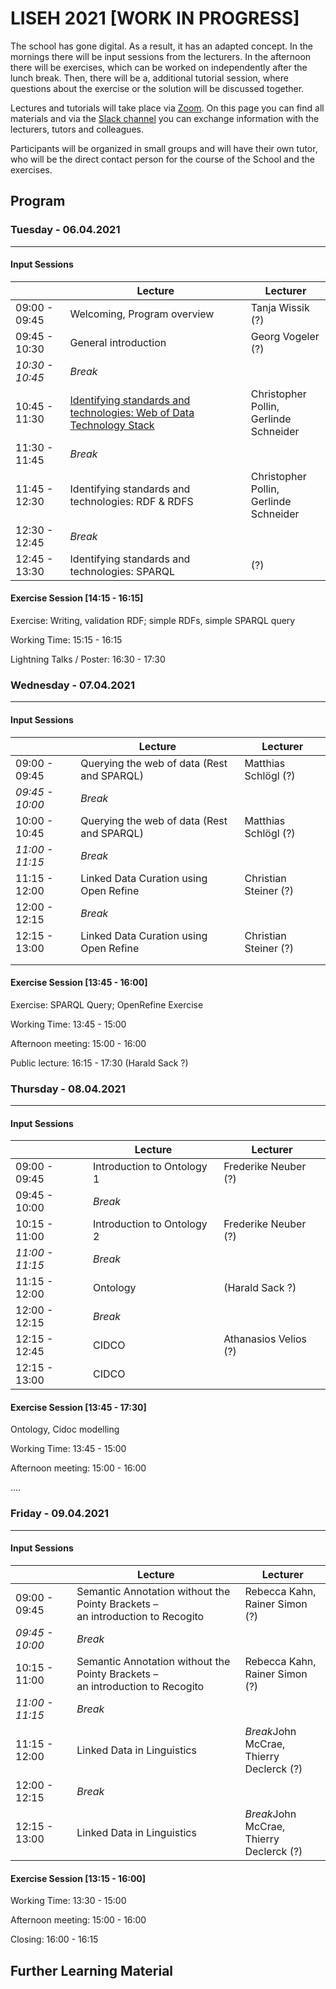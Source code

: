 # LISEH 2021 [WORK IN PROGRESS]

The school has gone digital. As a result, it has an adapted concept. In the mornings there will be input sessions from the lecturers. In the afternoon there will be exercises, which can be worked on independently after the lunch break. Then, there will be a, additional tutorial session, where questions about the exercise or the solution will be discussed together.

Lectures and tutorials will take place via [Zoom](). On this page you can find all materials and via the [Slack channel]() you can exchange information with the lecturers, tutors and colleagues.

Participants will be organized in small groups and will have their own tutor, who will be the direct contact person for the course of the School and the exercises.

## Program

### Tuesday - 06.04.2021

------

#### Input Sessions

|                 | Lecture                                                      | Lecturer                                     |
| --------------- | ------------------------------------------------------------ | -------------------------------------------- |
| 09:00 - 09:45   | Welcoming, Program overview                                  | Tanja Wissik (?)                             |
| 09:45 - 10:30   | General introduction                                         | Georg Vogeler (?)                            |
| *10:30 - 10:45* | *Break*                                                      |                                              |
| 10:45 - 11:30   | [Identifying standards and technologies: Web of Data Technology Stack](https://docs.google.com/presentation/d/1T7SW8qbnpFYdLQEOIN8StRZJ4cMedFHYWL08Ve35WXI/edit?usp=sharing) | Christopher Pollin, <br />Gerlinde Schneider |
| 11:30 - 11:45   | *Break*                                                      |                                              |
| 11:45 - 12:30   | Identifying standards and technologies: RDF & RDFS           | Christopher Pollin, <br />Gerlinde Schneider |
| 12:30 - 12:45   | *Break*                                                      |                                              |
| 12:45 - 13:30   | Identifying standards and technologies: SPARQL               | (?)                                          |

#### Exercise Session [14:15 - 16:15]

Exercise: Writing, validation RDF; simple RDFs, simple SPARQL query

Working Time: 15:15 - 16:15

Lightning Talks / Poster: 16:30 - 17:30

### Wednesday - 07.04.2021

------

#### Input Sessions

|                 | Lecture                                    | Lecturer              |
| :-------------- | ------------------------------------------ | --------------------- |
| 09:00 - 09:45   | Querying the web of data (Rest and SPARQL) | Matthias Schlögl (?)  |
| *09:45 - 10:00* | *Break*                                    |                       |
| 10:00 - 10:45   | Querying the web of data (Rest and SPARQL) | Matthias Schlögl (?)  |
| *11:00 - 11:15* | *Break*                                    |                       |
| 11:15 - 12:00   | Linked Data Curation using Open Refine     | Christian Steiner (?) |
| 12:00 - 12:15   | *Break*                                    |                       |
| 12:15 - 13:00   | Linked Data Curation using Open Refine     | Christian Steiner (?) |
|                 |                                            |                       |
|                 |                                            |                       |

#### Exercise Session  [13:45 - 16:00]

Exercise: SPARQL Query; OpenRefine Exercise

Working Time: 13:45 - 15:00

Afternoon meeting: 15:00 - 16:00

Public lecture: 16:15 - 17:30  (Harald Sack ?)

### Thursday - 08.04.2021

------

#### Input Sessions

|                 | Lecture                    | Lecturer              |
| --------------- | -------------------------- | --------------------- |
| 09:00 - 09:45   | Introduction to Ontology 1 | Frederike Neuber (?)  |
| 09:45 - 10:00   | *Break*                    |                       |
| 10:15 - 11:00   | Introduction to Ontology 2 | Frederike Neuber (?)  |
| *11:00 - 11:15* | *Break*                    |                       |
| 11:15 - 12:00   | Ontology                   | (Harald Sack ?)       |
| 12:00 - 12:15   | *Break*                    |                       |
| 12:15 - 12:45   | CIDCO                      | Athanasios Velios (?) |
| 12:15 - 13:00   | CIDCO                      |                       |

#### Exercise Session  [13:45 - 17:30]

Ontology, Cidoc modelling

Working Time: 13:45 - 15:00

Afternoon meeting: 15:00 - 16:00

....

### Friday  - 09.04.2021

------

#### Input Sessions

|                 | Lecture                                                      | Lecturer                                       |
| --------------- | ------------------------------------------------------------ | ---------------------------------------------- |
| 09:00 - 09:45   | Semantic Annotation without the Pointy Brackets – <br />an introduction to Recogito | Rebecca Kahn,<br />Rainer Simon (?)            |
| *09:45 - 10:00* | *Break*                                                      |                                                |
| 10:15 - 11:00   | Semantic Annotation without the Pointy Brackets – <br />an introduction to Recogito | Rebecca Kahn,<br />Rainer Simon (?)            |
| *11:00 - 11:15* | *Break*                                                      |                                                |
| 11:15 - 12:00   | Linked Data in Linguistics                                   | *Break*John McCrae, <br />Thierry Declerck (?) |
| 12:00 - 12:15   | *Break*                                                      |                                                |
| 12:15 - 13:00   | Linked Data in Linguistics                                   | *Break*John McCrae, <br />Thierry Declerck (?) |

#### Exercise Session  [13:15 - 16:00]

Working Time: 13:30 - 15:00

Afternoon meeting: 15:00 - 16:00

Closing: 16:00 - 16:15

## Further Learning Material